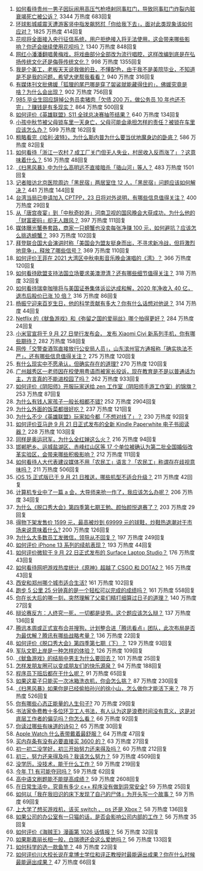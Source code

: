 1. [如何看待贵州一男子因玩闹用高压气枪喷射同事肛门，导致同事肛门炸裂内脏衰竭死亡被公诉？](https://www.zhihu.com/question/488063857) 3344 万热度 683回复
1. [环球影城威震天遭游客竖中指发飙怒怼「你给我下去」，面对此类现象该如何应对？](https://www.zhihu.com/question/488300009) 1825 万热度 414回复
1. [花呗将全面接入央行征信系统，用户拒绝接入将无法使用，这会带来哪些影响？你还会继续使用花呗吗？](https://www.zhihu.com/question/488227586) 1340 万热度 848回复
1. [网红小潘潘翻唱黄梅戏，将戏曲部分全部改为流行唱腔，这样改编到底是在弘扬传统文化还是侮辱传统文化？](https://www.zhihu.com/question/486455669) 998 万热度 1355回复
1. [我是个美工，老板天天说我做的丑，不懂配色，由于我不是美院毕业，不知道是不是我的问题，希望大佬帮我看看？](https://www.zhihu.com/question/443039994) 940 万热度 316回复
1. [有媒体刊文批佛媛「狐狸的尾巴哪是穿了袈裟就能藏得住的」，佛媛究竟是啥？为什么会出现？](https://www.zhihu.com/question/468514781) 902 万热度 756回复
1. [985 毕业生回应辞掉公务员卖猪肉「欠债 200 万，做公务员 10 年也还不完」？赚钱是有多现实？](https://www.zhihu.com/question/487902707) 864 万热度 500回复
1. [如何评价《英雄联盟》S11 全球总决赛抽签结果？](https://www.zhihu.com/question/488363377) 640 万热度 134回复
1. [小孩中秋节被父母锁车里一天身亡，父母可能会承担怎样的责任？被锁在车里应该怎么办？](https://www.zhihu.com/question/488322509) 599 万热度 162回复
1. [粗略看完《哈利·波特》，为什么斯内普为什么要当伏地魔身边的卧底？](https://www.zhihu.com/question/374876407) 586 万热度 82回复
1. [如何看待「浙江一农村 7 成工厂关门但无人失业，村民收入反而涨了」？这意味着什么？](https://www.zhihu.com/question/488255915) 516 万热度 48回复
1. [《扫黑风暴》中为什么高明远不直接暗杀「骆山河」等人？](https://www.zhihu.com/question/481511154) 483 万热度 1501回复
1. [记者暗访北京医院周边「黑民宿」两居室住 12 人，「黑民宿」问题应该如何解决？](https://www.zhihu.com/question/487165905) 441 万热度 144回复
1. [台湾当局已申请加入 CPTPP，23 日将对外说明，有哪些信息值得关注？](https://www.zhihu.com/question/488373801) 400 万热度 29回复
1. [从「唐宫夜宴」到「中秋奇妙游」河南卫视的国风晚会大获成功，为什么他的「财富密码」却无人跟风？](https://www.zhihu.com/question/487471519) 397 万热度 111回复
1. [媒体曝光蟹券套路，商家一只螃蟹也没卖每张净赚 100 元，如何避坑？应该怎么挑选螃蟹？](https://www.zhihu.com/question/488245802) 393 万热度 102回复
1. [拜登联合国大会演讲时称「美国会为盟友挺身而出，不寻求新冷战，但将激烈地竞争」，释放了哪些信号？](https://www.zhihu.com/question/488261037) 369 万热度 110回复
1. [如何评价王菲在 2021 大湾区中秋电影音乐晚会演唱的《湾》？](https://www.zhihu.com/question/488158835) 366 万热度 120回复
1. [如何看待欧盟支持法国立场要求美澳澄清？还有哪些细节值得关注？](https://www.zhihu.com/question/488064821) 318 万热度 32回复
1. [如何看待瑞幸咖啡将与美国证券集体诉讼达成和解，2020 年净收入 40 亿，退市后股价已涨 10 倍？](https://www.zhihu.com/question/488224442) 316 万热度 86回复
1. [杨振宁迎来百岁生日，他的科学贡献有多大？你有什么话想对他说？](https://www.zhihu.com/question/487272703) 314 万热度 44回复
1. [Netflix 的《鱿鱼游戏》和《弥留之国的爱丽丝》哪个拍得更好？](https://www.zhihu.com/question/487892499) 284 万热度 24回复
1. [小米官宣将于 9 月 27 日举行发布会， 发布 Xiaomi Civi 新系列手机，你有哪些期待？](https://www.zhihu.com/question/488243934) 282 万热度 158回复
1. [网传「交警查酒驾直接放行公安局人员」，山东滨州官方通报称「确实执法不严」，还有哪些信息值得关注？](https://www.zhihu.com/question/488295147) 275 万热度 120回复
1. [有什么现实中不愿承认，但确实存在的道理?](https://www.zhihu.com/question/474585002) 270 万热度 120回复
1. [广州越秀区一老师因在校使用粤语而被家长投诉，现在教育是不是以普通话为主，方言真的不能进校园了吗？](https://www.zhihu.com/question/485993651) 262 万热度 933回复
1. [如何评价《阴阳师》开服玩家送给 zen 工作室（阴阳师手游工作室）的锦旗？](https://www.zhihu.com/question/486837884) 253 万热度 87回复
1. [为什么有钱人家孩子一般长相都不错?](https://www.zhihu.com/question/432161909) 252 万热度 2904回复
1. [为什么外面的饭菜都很好吃？](https://www.zhihu.com/question/487776492) 237 万热度 121回复
1. [为什么不少《英雄联盟》玩家如今都「不想对线了」？](https://www.zhihu.com/question/487604826) 230 万热度 92回复
1. [如何评价亚马逊 9 月 21 日正式发布的全新 Kindle Paperwhite 电子书阅读器？](https://www.zhihu.com/question/487997476) 228 万热度 103回复
1. [同样是奥运冠军，为什么全红婵这么火？](https://www.zhihu.com/question/478529990) 216 万热度 94回复
1. [邯郸肥乡、运城盐湖区、赤峰红山区等 17 个单位被确认为第二批全国婚俗改革实验区，会带来哪些积极影响？](https://www.zhihu.com/question/488256193) 212 万热度 111回复
1. [如何看待人大代表建议媒体不用「农民工」语言？「农民工」称谓存在歧视意味吗？](https://www.zhihu.com/question/488207301) 211 万热度 506回复
1. [iOS 15 正式版已于 9 月 21 日推送，哪些机型不适合升级？](https://www.zhihu.com/question/487354548) 211 万热度 42回复
1. [计算机专业中了一篇 a 会，大导师来抢一作了，我应该怎么办呢？](https://www.zhihu.com/question/484521350) 206 万热度 34回复
1. [为什么《脱口秀大会》第四季第七期王勉、颜怡颜悦退赛了？](https://www.zhihu.com/question/488363403) 203 万热度 29回复
1. [得物下架发售价 1599 元，最高被炒到 69999 元的球鞋，炒鞋热退潮对于市场来说意味着什么?](https://www.zhihu.com/question/488214088) 200 万热度 126回复
1. [为什么大多数员工发微信，领导从不回复？](https://www.zhihu.com/question/487386044) 197 万热度 249回复
1. [如何评价 iPhone 13 系列的续航表现？](https://www.zhihu.com/question/488164811) 193 万热度 44回复
1. [如何评价微软于 9 月 22 日正式发布的 Surface Laptop Studio？](https://www.zhihu.com/question/488396184) 176 万热度 43回复
1. [如何看待网吧游戏热度统计《原神》超越了 CSGO 和 DOTA2？](https://www.zhihu.com/question/488160843) 165 万热度 43回复
1. [西安和郑州哪个城市适合生活?](https://www.zhihu.com/question/385823424) 161 万热度 102回复
1. [跑步 5 公里 25 分钟真的是一个轻松可以完成的成绩吗？](https://www.zhihu.com/question/465021824) 161 万热度 558回复
1. [你在长大后的哪一刻，突然理解了父辈们精打细算过日子的道理？](https://www.zhihu.com/question/488099132) 140 万热度 27回复
1. [辩论赛反方：人终究一死，一切都是徒劳。这个题应该怎么辩？](https://www.zhihu.com/question/487438421) 137 万热度 136回复
1. [腾讯本周或正式宣布合并搜狗，计划整合进「腾讯看点」团队，此次布局是否为最优解？腾讯有哪些战略考量？](https://www.zhihu.com/question/488273138) 136 万热度 22回复
1. [如何评价《脱口秀大会》第四季第七期（下）？](https://www.zhihu.com/question/488229300) 129 万热度 93回复
1. [军队文职上岸是一种怎样的体验？](https://www.zhihu.com/question/480982101) 126 万热度 109回复
1. [《鱿鱼游戏》的结局中男主为什么要回去？](https://www.zhihu.com/question/487736776) 101 万热度 25回复
1. [怎样发朋友圈可以变成朋友们的快乐源泉？](https://www.zhihu.com/question/441792068) 94 万热度 188回复
1. [程序员下班后都在干什么呢？](https://www.zhihu.com/question/486600949) 91 万热度 65回复
1. [如果这辈子只能买一次冰箱洗衣机，你会怎么挑？](https://www.zhihu.com/question/488321787) 87 万热度 230回复
1. [《扫黑风暴》如果你是已经偷拍孙兴的徐小山，怎么做你才能活下来？](https://www.zhihu.com/question/480727279) 78 万热度 526回复
1. [你有哪些心态正能量的人生句子?](https://www.zhihu.com/question/487736030) 70 万热度 29回复
1. [书法家免费教十多位环卫工人书法，有人认为这是浪费时间没有意义，这是对底层工作者的偏见吗？你怎么看？](https://www.zhihu.com/question/486808560) 66 万热度 92回复
1. [你读过哪些有味道的诗句？](https://www.zhihu.com/question/407713762) 65 万热度 30回复
1. [Apple Watch 什么表带戴着最舒服？](https://www.zhihu.com/question/452153062) 64 万热度 47回复
1. [买内存条有没有必要直接买 3600 的？](https://www.zhihu.com/question/428730852) 63 万热度 27回复
1. [初一初二没学好，初三开始努力还来得及吗？](https://www.zhihu.com/question/487935840) 60 万热度 212回复
1. [初三，努力还来得及吗？我该怎么努力？](https://www.zhihu.com/question/481003088) 59 万热度 4509回复
1. [没学历，没技术，能干什么工作？](https://www.zhihu.com/question/37716219) 59 万热度 219回复
1. [今年 T1 有可能夺冠吗？](https://www.zhihu.com/question/483037837) 59 万热度 62回复
1. [高中语文刷题能不能提高成绩？](https://www.zhihu.com/question/37301560) 59 万热度 2608回复
1. [在日常生活中，究竟有多少 c++ 程序没有做到异常安全?](https://www.zhihu.com/question/485379072) 59 万热度 25回复
1. [如何以「我在我旧识的床下发现了自己的尸体」为开头写一个故事？](https://www.zhihu.com/question/478069695) 59 万热度 69回复
1. [上大学了想买游戏机，该买 switch 、 ps 还是 Xbox？](https://www.zhihu.com/question/483050790) 58 万热度 136回复
1. [如果公司的办公室有一只猫的话，是否会影响公司内部的工作？](https://www.zhihu.com/question/341015939) 56 万热度 35回复
1. [如何评价《海贼王》漫画第 1026 话情报？](https://www.zhihu.com/question/488214227) 56 万热度 32回复
1. [如果斯嘉丽长相一般，白瑞德还会这么爱她吗？](https://www.zhihu.com/question/388714432) 56 万热度 133回复
1. [如何科学的选一款鱼竿？](https://www.zhihu.com/question/484416573) 48 万热度 22回复
1. [如何评价川大校长说在拿博士学位和评正教授时最能逼出成果？你在什么时候最能逼出成果？](https://www.zhihu.com/question/488187883) 47 万热度 66回复
